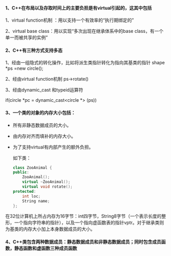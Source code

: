 #### 1、C++在布局以及存取时间上的主要负担是有virtual引起的，这其中包括

1、virtual function机制 ：用以支持一个有效率的“执行期绑定的”

2、virtual base class：用以实现“多次出现在继承体系中的base class，有一个单一而被共享的实例”

#### 2、C++有三种方式支持多态

1、经由一组隐式的转化操作，比如将派生类指针转化为指向其基类的指针  shape *ps =new circle();

2、经由virtual  function机制  ps->rotate()

3、经由dynamic_cast 和typeid运算符

if(circle *pc = dynamic_cast<circle *> (ps))



#### 3、一个类的对象的内存大小包括：

- 所有非静态数据成员的大小。

- 由内存对齐而填补的内存大小。

- 为了支持virtual有内部产生的额外负担。

  如下类：

  ~~~C++
  class ZooAnimal {  
  public:  
      ZooAnimal();  
      virtual ~ZooAnimal();  
      virtual void rotate();  
  protected:  
      int loc;  
      String name;  
  };
  ~~~

  

在32位计算机上所占内存为16字节：int四字节，String8字节（一个表示长度的整形，一个指向字符串的指针），以及一个指向虚函数表的指针vptr。对于继承类则为基类的内存大小加上本身数据成员的大小。

#### 4、C++类包含两种数据成员：静态数据成员和非静态数据成员；同时包含成员函数，静态函数和虚函数三种成员函数